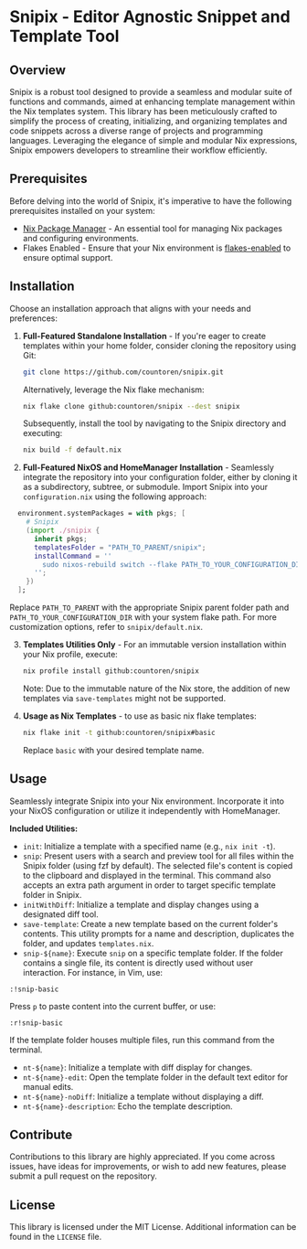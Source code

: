 # Snipix - Editor Agnostic Snippet and Template Tool 

## Overview

Snipix is a robust tool designed to provide a seamless and modular suite of functions and commands, aimed at enhancing template management within the Nix templates system. This library has been meticulously crafted to simplify the process of creating, initializing, and organizing templates and code snippets across a diverse range of projects and programming languages. Leveraging the elegance of simple and modular Nix expressions, Snipix empowers developers to streamline their workflow efficiently.

## Prerequisites

Before delving into the world of Snipix, it's imperative to have the following prerequisites installed on your system:

- [Nix Package Manager](https://nixos.org/download.html) - An essential tool for managing Nix packages and configuring environments.
- Flakes Enabled - Ensure that your Nix environment is [flakes-enabled](https://nixos.wiki/wiki/Flakes) to ensure optimal support.

## Installation

Choose an installation approach that aligns with your needs and preferences:

1. **Full-Featured Standalone Installation** - If you're eager to create templates within your home folder, consider cloning the repository using Git:
   ```bash
   git clone https://github.com/countoren/snipix.git
   ```
   Alternatively, leverage the Nix flake mechanism:
   ```bash
   nix flake clone github:countoren/snipix --dest snipix
   ```
   Subsequently, install the tool by navigating to the Snipix directory and executing:
   ```bash
   nix build -f default.nix 
   ```

2. **Full-Featured NixOS and HomeManager Installation** - Seamlessly integrate the repository into your configuration folder, either by cloning it as a subdirectory, subtree, or submodule. Import Snipix into your `configuration.nix` using the following approach:
```nix
  environment.systemPackages = with pkgs; [
    # Snipix
    (import ./snipix {
      inherit pkgs;
      templatesFolder = "PATH_TO_PARENT/snipix";
      installCommand = ''
        sudo nixos-rebuild switch --flake PATH_TO_YOUR_CONFIGURATION_DIR
      '';
    })
  ];
```
Replace `PATH_TO_PARENT` with the appropriate Snipix parent folder path and `PATH_TO_YOUR_CONFIGURATION_DIR` with your system flake path. For more customization options, refer to `snipix/default.nix`.

3. **Templates Utilities Only** - For an immutable version installation within your Nix profile, execute:
   ```bash
   nix profile install github:countoren/snipix 
   ```
   Note: Due to the immutable nature of the Nix store, the addition of new templates via `save-templates` might not be supported.

4. **Usage as Nix Templates** - to use as basic nix flake templates:
   ```bash
   nix flake init -t github:countoren/snipix#basic
   ```
   Replace `basic` with your desired template name.

## Usage

Seamlessly integrate Snipix into your Nix environment. Incorporate it into your NixOS configuration or utilize it independently with HomeManager.

**Included Utilities:**
   - `init`: Initialize a template with a specified name (e.g., `nix init -t`).
   - `snip`: Present users with a search and preview tool for all files within the Snipix folder (using fzf by default). The selected file's content is copied to the clipboard and displayed in the terminal.
     This command also accepts an extra path argument in order to target specific template folder in Snipix.
   - `initWithDiff`: Initialize a template and display changes using a designated diff tool.
   - `save-template`: Create a new template based on the current folder's contents. This utility prompts for a name and description, duplicates the folder, and updates `templates.nix`.
   - `snip-${name}`: Execute `snip` on a specific template folder. If the folder contains a single file, its content is directly used without user interaction.
   For instance, in Vim, use:
   ```vim
   :!snip-basic
   ```
   Press `p` to paste content into the current buffer, or use:
   ```vim
   :r!snip-basic
   ```
   If the template folder houses multiple files, run this command from the terminal.
   - `nt-${name}`: Initialize a template with diff display for changes.
   - `nt-${name}-edit`: Open the template folder in the default text editor for manual edits.
   - `nt-${name}-noDiff`: Initialize a template without displaying a diff.
   - `nt-${name}-description`: Echo the template description.

## Contribute

Contributions to this library are highly appreciated. If you come across issues, have ideas for improvements, or wish to add new features, please submit a pull request on the repository.

## License

This library is licensed under the MIT License. Additional information can be found in the `LICENSE` file.
